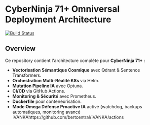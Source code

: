# CyberNinja 71+ Omniversal Deployment Architecture

[![Build Status](https://github.com/bertcentral/IVANKA/actions/workflows/pipeline.yml/badge.svg)](https://github.com/bertcentral/IVANKA/actions)

## Overview

Ce repository contient l'architecture complète pour **CyberNinja 71+** :
- **Vectorisation Sémantique Cosmique** avec Qdrant & Sentence Transformers.
- **Orchestration Multi-Réalité K8s** via Helm.
- **Mutation Pipeline IA** avec Optuna.
- **CI/CD** via GitHub Actions.
- **Monitoring & Sécurité** avec Prometheus.
- **Dockerfile** pour conteneurisation.
- **Mode Omega Défense Proactive IA** activé (watchdog, backups automatiques, monitoring avancé
 IVANKAhttps://github.com/bertcentral/IVANKA/actions